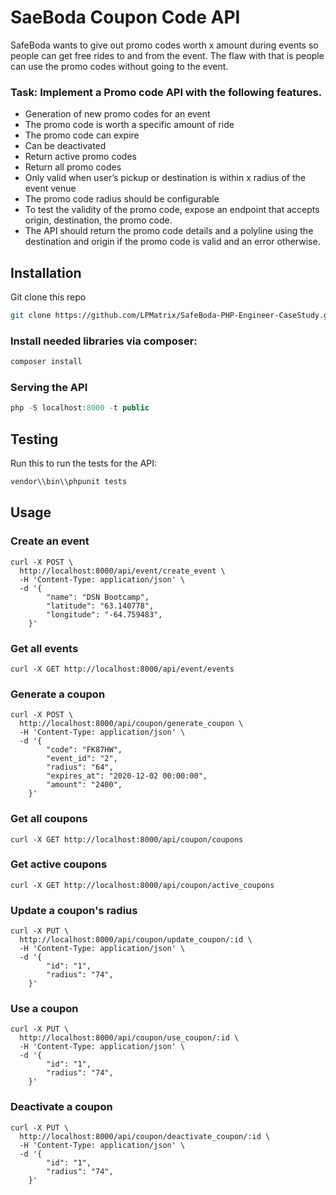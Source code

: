 # SaeBoda Coupon Code API

SafeBoda wants to give out promo codes worth x amount during events so people can get
free rides to and from the event. The flaw with that is people can use the promo codes without
going to the event.

### Task: Implement a Promo code API with the following features.
* Generation of new promo codes for an event
* The promo code is worth a specific amount of ride
* The promo code can expire
* Can be deactivated
* Return active promo codes
* Return all promo codes
* Only valid when user’s pickup or destination is within x radius of the event venue
* The promo code radius should be configurable
* To test the validity of the promo code, expose an endpoint that accepts origin, destination, the promo code.
* The API should return the promo code details and a polyline using the destination and origin if the promo code is valid and an error otherwise.

## Installation
Git clone this repo

```bash
git clone https://github.com/LPMatrix/SafeBoda-PHP-Engineer-CaseStudy.git
````

### Install needed libraries via composer:

```bash
composer install
```

### Serving the API

```php
php -S localhost:8000 -t public
```

## Testing
Run this to run the tests for the API:

```bash
vendor\\bin\\phpunit tests
```

## Usage

### Create an event

``` curl
curl -X POST \
  http://localhost:8000/api/event/create_event \
  -H 'Content-Type: application/json' \
  -d '{
        "name": "DSN Bootcamp",
        "latitude": "63.140778",
        "longitude": "-64.759483",
    }'
```

### Get all events

``` curl
curl -X GET http://localhost:8000/api/event/events
```

### Generate a coupon

``` curl
curl -X POST \
  http://localhost:8000/api/coupon/generate_coupon \
  -H 'Content-Type: application/json' \
  -d '{
        "code": "FK87HW",
        "event_id": "2",
        "radius": "64",
        "expires_at": "2020-12-02 00:00:00",
        "amount": "2400",
    }'
```

### Get all coupons

``` curl
curl -X GET http://localhost:8000/api/coupon/coupons
```

### Get active coupons

``` curl
curl -X GET http://localhost:8000/api/coupon/active_coupons
```

### Update a coupon's radius

``` curl
curl -X PUT \
  http://localhost:8000/api/coupon/update_coupon/:id \
  -H 'Content-Type: application/json' \
  -d '{
        "id": "1",
        "radius": "74",
    }'
```

### Use a coupon

``` curl
curl -X PUT \
  http://localhost:8000/api/coupon/use_coupon/:id \
  -H 'Content-Type: application/json' \
  -d '{
        "id": "1",
        "radius": "74",
    }'
```

### Deactivate a coupon

``` curl
curl -X PUT \
  http://localhost:8000/api/coupon/deactivate_coupon/:id \
  -H 'Content-Type: application/json' \
  -d '{
        "id": "1",
        "radius": "74",
    }'
```